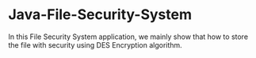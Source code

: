 # Java-File-Security-System
In this File Security System application, we mainly show that how to store the file with security using DES Encryption algorithm.
